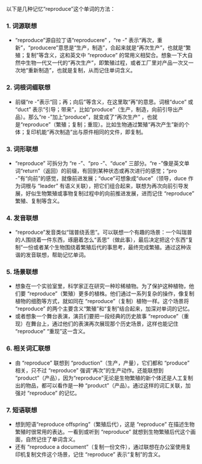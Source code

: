 以下是几种记忆“reproduce”这个单词的方法：

### 1. 词源联想
 - “reproduce”源自拉丁语“reproducere” ，“re -” 表示“再次，重新”，“producere”意思是“生产，制造”，合起来就是“再次生产”，也就是“繁殖；复制”等含义，这和英文中 “reproduce” 的常用义相契合。想象一下大自然中生物一代又一代的“再次生产”，即繁殖过程，或者工厂里对产品一次又一次地“重新制造”，也就是复制，从而记住单词含义。

### 2. 词根词缀联想
 - 前缀“re -”表示“回；再；向后”等含义，在这里取“再”的意思。词根“duce” 或 “duct” 表示“引导；带来”，比如“produce”（生产，制造，向前引导出产品）。那么“re -”加上“produce”，就变成了“再次生产” ，也就是“reproduce”（繁殖；复制；重现）。比如生物通过繁殖“再次产生”新的个体；复印机能“再次制造”出与原件相同的文件，即复制。

### 3. 词形联想
 - “reproduce” 可拆分为 “re -”、“pro -”、“duce” 三部分。“re -”像是英文单词“return”（返回）的前缀，有回到某种状态或再次进行的感觉；“pro -”有“向前”的感觉，就像前进发展；“duce”可想象成“duce”（领导，duce 作为词根与 “leader” 有语义关联），把它们组合起来，联想为再次向前引导发展，好似生物繁殖或事物复制过程中的向前推进发展，进而记住 “reproduce” 繁殖、复制等含义。

### 4. 发音联想
 - “reproduce”发音类似“瑞普绕丢思”。可以联想一个有趣的场景：一个叫瑞普的人围绕着一件东西，琢磨着怎么“丢思”（做此事），最后决定把这个东西“复制”一份或者某个生物围绕着繁殖后代的事思考，最终完成繁殖。通过这种诙谐的发音联想，帮助记忆单词。

### 5. 场景联想
 - 想象在一个实验室里，科学家正在研究一种珍稀植物。为了保护这种植物，他们要 “reproduce”（繁殖）更多的植株。他们通过一系列复杂的操作，像复制植物的细胞等方式，就如同在 “reproduce”（复制）植物一样。这个场景将 “reproduce” 的两个主要含义“繁殖”和“复制”结合起来，加深对单词的记忆。
 - 或者想象一个舞台表演，演员们要把一段经典的历史故事 “reproduce”（重现）在舞台上，通过他们的表演再次展现那个历史场景，这样也能记住 “reproduce” “重现”这一含义。

### 6. 相关词汇联想
 - 由 “reproduce” 联想到 “production”（生产，产量），它们都和 “produce” 相关，只不过 “reproduce” 强调“再次”的生产动作。还能联想到 “product”（产品），因为“reproduce”无论是生物繁殖的新个体还是人工复制出的物品，都可以看作是一种 “product”（产品）。通过这样的词汇关联，加强对 “reproduce” 的记忆。

### 7. 短语联想
 - 想到短语“reproduce offspring”（繁殖后代），这是 “reproduce” 在描述生物繁殖时很常用的表达。一看到或听到 “reproduce” 就想到生物繁殖后代这个画面，自然记住了单词含义。
 - 还有 “reproduce a document”（复制一份文件），通过联想在办公室使用复印机复制文件这个场景，记住 “reproduce” 表示“复制”的含义。 